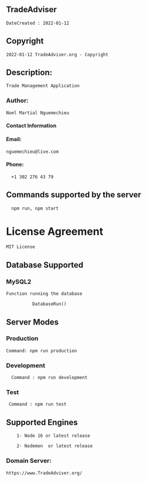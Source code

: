 ## TradeAdviser

    DateCreated : 2022-01-12  
  ## Copyright
    2022-01-12 TradeAdviser.org - Copyright
## Description:
    Trade Management Application
### Author: 
    Noel Martial Nguemechieu

 #### Contact Information
#### Email: 
    nguemechieu@live.com
#### Phone:
      +1 302 276 43 79

## Commands supported by the server
 
      npm run, npm start

# License Agreement
    MIT License

## Database  Supported
  ### MySQL2
    Function running the database 
     
              DatabaseRun()

## Server Modes
 ### Production
    Command: npm run production 
### Development
      Command : npm run development
### Test
     Command : npm run test
## Supported Engines

        1- Node 16 or latest release

        2- Nodemon  or latest release
### Domain Server:

    https://www.TradeAdviser.org/



    

